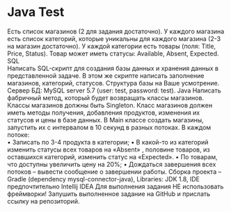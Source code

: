 # Java Test

Есть список магазинов (2 для задания достаточно). У каждого магазина есть список категорий, которые
уникальны для каждого магазина (2-3 на магазин достаточно). У каждой категории есть товары (поля: Title,
Price, Status). Товар может иметь статусы: Available, Absent, Expected.
SQL<br />
Написать SQL-скрипт для создания базы данных и хранения данных в представленной задаче. В этом
же скрипте написать заполнение магазинов, категорий, статусов. Структура базы на Ваше усмотрение.
Сервер БД: MySQL server 5.7 (user: test, password: test).
Java
Написать фабричный метод, который будет возвращать классы магазинов. Классы магазинов должны
быть Singleton. Класс магазинов должен иметь методы получения, добавления продуктов, изменения
их статусов и цены в базе данных. В Main классе создать магазины, запустить их с интервалом в 10
секунд в разных потоках.
В каждом потоке:<br />
• Записать по 3-4 продукта в категории;
• В какой-то из категорий изменить статусы всех товаров на «Absent» , половине товаров, из
оставшихся категорий, изменить статус на «Expected».
• По товарам, что доступны увеличить цену на 20%;
• Дождаться завершения всех потоков – вывести сообщение о завершении работы.
Сборка проекта – Gradle (dependency mysql-connector-java), Libraries: JDK 1.8, IDE предпочтительно Intellij IDEA
Для выполнения задания НЕ использовать фреймворки!
Запушить выполненное задание на GitHub и прислать ссылку на репозиторий.


